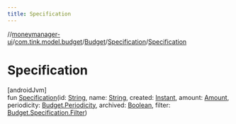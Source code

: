 ```yaml
---
title: Specification
---
```

//[moneymanager-ui](../../../../index.html)/[com.tink.model.budget](../../index.html)/[Budget](../index.html)/[Specification](index.html)/[Specification](-specification.html)



# Specification



[androidJvm]\
fun [Specification](-specification.html)(id: [String](https://kotlinlang.org/api/latest/jvm/stdlib/kotlin/-string/index.html), name: [String](https://kotlinlang.org/api/latest/jvm/stdlib/kotlin/-string/index.html), created: [Instant](https://developer.android.com/reference/kotlin/java/time/Instant.html), amount: [Amount](../../../com.tink.model.misc/-amount/index.html), periodicity: [Budget.Periodicity](../-periodicity/index.html), archived: [Boolean](https://kotlinlang.org/api/latest/jvm/stdlib/kotlin/-boolean/index.html), filter: [Budget.Specification.Filter](-filter/index.html))




